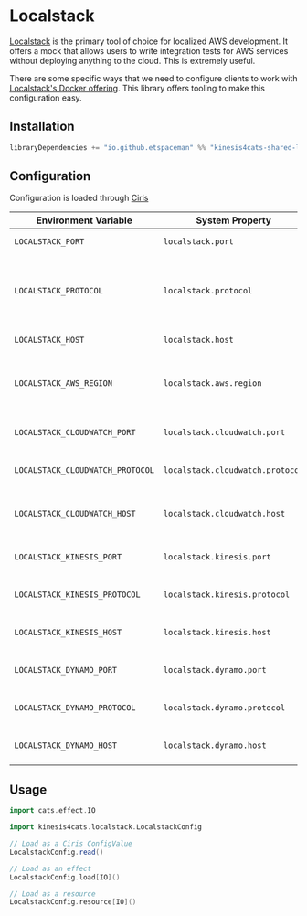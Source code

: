 # Localstack

[Localstack](https://localstack.cloud/) is the primary tool of choice for localized AWS development. It offers a mock that allows users to write integration tests for AWS services without deploying anything to the cloud. This is extremely useful.

There are some specific ways that we need to configure clients to work with [Localstack's Docker offering](https://docs.localstack.cloud/getting-started/installation/#docker). This library offers tooling to make this configuration easy.

## Installation

```scala
libraryDependencies += "io.github.etspaceman" %% "kinesis4cats-shared-localstack" % "@VERSION@"
```

## Configuration

Configuration is loaded through [Ciris](https://cir.is/)

| Environment Variable | System Property | Default | Description |
| - | - | - | - |
| `LOCALSTACK_PORT` | `localstack.port` | 4566 | Localstack port |
| `LOCALSTACK_PROTOCOL` | `localstack.protocol` | https | Either https or http. Both work on the same host/port |
| `LOCALSTACK_HOST` | `localstack.host` | localhost | Localstack hostname |
| `LOCALSTACK_AWS_REGION` | `localstack.aws.region` | us-east-1 | Default region used for API calls to Localstack |
| `LOCALSTACK_CLOUDWATCH_PORT` | `localstack.cloudwatch.port` | `localstack.port`| Localstack port for Cloudwatch |
| `LOCALSTACK_CLOUDWATCH_PROTOCOL` | `localstack.cloudwatch.protocol` | `localstack.protocol` | Localstack protocol for Cloudwatch |
| `LOCALSTACK_CLOUDWATCH_HOST` | `localstack.cloudwatch.host` | `localstack.host` | Localstack hostname for Cloudwatch |
| `LOCALSTACK_KINESIS_PORT` | `localstack.kinesis.port` | `localstack.port`| Localstack port for Kinesis |
| `LOCALSTACK_KINESIS_PROTOCOL` | `localstack.kinesis.protocol` | `localstack.protocol` | Localstack protocol for Kinesis |
| `LOCALSTACK_KINESIS_HOST` | `localstack.kinesis.host` | `localstack.host` | Localstack hostname for Kinesis |
| `LOCALSTACK_DYNAMO_PORT` | `localstack.dynamo.port` | `localstack.port`| Localstack port for Dynamo |
| `LOCALSTACK_DYNAMO_PROTOCOL` | `localstack.dynamo.protocol` | `localstack.protocol` | Localstack protocol for Dynamo |
| `LOCALSTACK_DYNAMO_HOST` | `localstack.dynamo.host` | `localstack.host` | Localstack hostname for Dynamo |

## Usage

```scala mdoc:compile-only
import cats.effect.IO

import kinesis4cats.localstack.LocalstackConfig

// Load as a Ciris ConfigValue
LocalstackConfig.read()

// Load as an effect
LocalstackConfig.load[IO]()

// Load as a resource
LocalstackConfig.resource[IO]()
```
